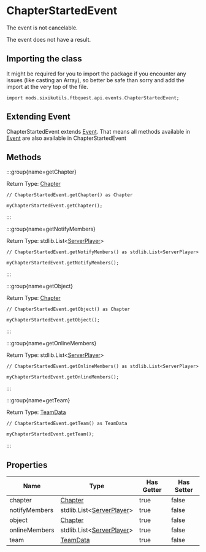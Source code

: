 # ChapterStartedEvent

The event is not cancelable.

The event does not have a result.

## Importing the class

It might be required for you to import the package if you encounter any issues (like casting an Array), so better be safe than sorry and add the import at the very top of the file.
```zenscript
import mods.sixikutils.ftbquest.api.events.ChapterStartedEvent;
```


## Extending Event

ChapterStartedEvent extends [Event](/forge/api/event/Event). That means all methods available in [Event](/forge/api/event/Event) are also available in ChapterStartedEvent

## Methods

:::group{name=getChapter}

Return Type: [Chapter](/mods/sixikutils/ftbquest/quests/Chapter)

```zenscript
// ChapterStartedEvent.getChapter() as Chapter

myChapterStartedEvent.getChapter();
```

:::

:::group{name=getNotifyMembers}

Return Type: stdlib.List&lt;[ServerPlayer](/vanilla/api/entity/type/player/ServerPlayer)&gt;

```zenscript
// ChapterStartedEvent.getNotifyMembers() as stdlib.List<ServerPlayer>

myChapterStartedEvent.getNotifyMembers();
```

:::

:::group{name=getObject}

Return Type: [Chapter](/mods/sixikutils/ftbquest/quests/Chapter)

```zenscript
// ChapterStartedEvent.getObject() as Chapter

myChapterStartedEvent.getObject();
```

:::

:::group{name=getOnlineMembers}

Return Type: stdlib.List&lt;[ServerPlayer](/vanilla/api/entity/type/player/ServerPlayer)&gt;

```zenscript
// ChapterStartedEvent.getOnlineMembers() as stdlib.List<ServerPlayer>

myChapterStartedEvent.getOnlineMembers();
```

:::

:::group{name=getTeam}

Return Type: [TeamData](/mods/sixikutils/ftbquest/quests/TeamData)

```zenscript
// ChapterStartedEvent.getTeam() as TeamData

myChapterStartedEvent.getTeam();
```

:::


## Properties

|     Name      |                                      Type                                       | Has Getter | Has Setter |
|---------------|---------------------------------------------------------------------------------|------------|------------|
| chapter       | [Chapter](/mods/sixikutils/ftbquest/quests/Chapter)                             | true       | false      |
| notifyMembers | stdlib.List&lt;[ServerPlayer](/vanilla/api/entity/type/player/ServerPlayer)&gt; | true       | false      |
| object        | [Chapter](/mods/sixikutils/ftbquest/quests/Chapter)                             | true       | false      |
| onlineMembers | stdlib.List&lt;[ServerPlayer](/vanilla/api/entity/type/player/ServerPlayer)&gt; | true       | false      |
| team          | [TeamData](/mods/sixikutils/ftbquest/quests/TeamData)                           | true       | false      |

